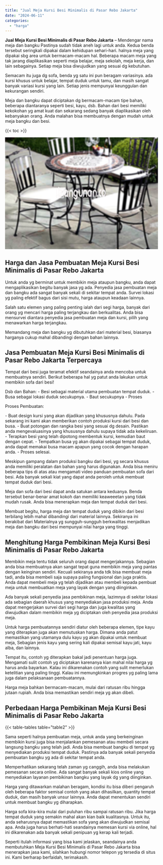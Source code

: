 ```yaml
---
title: "Jual Meja Kursi Besi Minimalis di Pasar Rebo Jakarta"
date: "2024-06-11"
categories: 
  - "harga"
---
```


**Jual Meja Kursi Besi Minimalis di Pasar Rebo Jakarta** – Mendengar nama meja dan bangku Pastinya sudah tidak aneh lagi untuk anda. Kedua benda tersebut seringkali dipakai dalam kehidupan sehari-hari. halnya meja yang dipakai sbg area untuk bermacam-macam hal. Beberapa macam meja yang tak jarang diaplikasikan seperti meja belajar, meja sekolah, meja kerja, dan lain sebagainya. Setiap meja bisa diwujudkan yang sesuai dg kebutuhan.

Semacam itu juga dg sofa, benda yg satu ini pun beragam variasinya. ada kursi khusus untuk belajar, tempat duduk untuk tamu, dan masih sangat banyak variasi kursi yang lain. Setiap jenis mempunyai keunggulan dan kekurangan sendiri.

Meja dan bangku dapat diciptakan dg bermacam-macam tipe bahan, beberapa diantaranya seperti besi, kayu, dsb. Bahan dari besi memiliki kekokohan yg amat kuat dan sekarang sedang banyak diaplikasikan oleh kebanyakan orang. Anda malahan bisa membuatnya dengan mudah untuk meja bangku dan besi.

{{< toc >}}

![Jual Meja Kursi Besi Minimalis di Pasar Rebo Jakarta](/images/jual-meja-besi-murah15.png)

## Harga dan Jasa Pembuatan Meja Kursi Besi Minimalis di Pasar Rebo Jakarta

Untuk anda yg berminat untuk membikin meja ataupun bangku, anda dapat mengaplikasikan begitu banyak jasa yg ada. Penyedia jasa pembuatan meja dan bangku ada sangat banyak sekali di sekitar tempat anda. Survei lokasi yg paling efektif bagus dari sisi mutu, harga ataupun keadaan lainnya.

Salah satu elemen yang paling penting ialah dari segi harga, banyak dari orang yg mencari harga paling terjangkau dan berkualitas. Anda bisa mensurvei diantara penyedia jasa pembuatan meja dan kursi, pilih yang menawarkan harga terjangkau.

Memandang meja dan bangku yg dibutuhkan dari material besi, biasanya harganya cukup mahal dibandingi dengan bahan lainnya.

## Jasa Pembuatan Meja Kursi Besi Minimalis di Pasar Rebo Jakarta Terpercaya

Tempat dari besi juga teramat efektif seandainya anda mencoba untuk membuatnya sendiri. Berikut beberapa hal yg patut anda lakukan untuk membikin sofa dari besi!

Dsb dan Bahan: - Besi sebagai material utama pembuatan tempat duduk. - Busa sebagai lokasi duduk secukupnya. - Baut secukupnya - Proses

Proses Pembuatan:

\- Buat design kursi yang akan dijadikan yang khususnya dahulu. Pada sekarang ini kami akan memberikan contoh produksi kursi dari besi dan busa. - Buat potongan dan rangka besi yang sesuai dg desain. Pastikan anda mengevaluasinya yang khususnya dahulu supaya tidak ada kekeliruan. - Terapkan besi yang telah dipotong membentuk kursi, kemudian baut dengan cepat. - Tempatkan busa yg akan dipakai sebagai tempat duduk, anda dapat memakai busa macam apapun yang cocok dengan harapan anda. - Proses selesai.

Meskipun gampang dalam produksi bangku dari besi, yg secara khusus anda memiliki peralatan dan bahan yang harus digunakan. Anda bisa meniru beberapa tips di atas atau mengamati video panduan pembuatan sofa dari besi. Ada banyak sekali kiat yang dapat anda peroleh untuk membuat tempat duduk dari besi.

Meja dan sofa dari besi dapat anda satukan antara keduanya. Benda tersebut benar-benar amat kokoh dan memiliki keaweeetan yang tidak mudah rusak. Anda bisa menerapkan meja dan tempat duduk dari besi.

Membuat begitu, harga meja dan tempat duduk yang dibikin dari besi terbilang lebih mahal dibandingi dari material lainnya. Sekiranya ini berakibat dari Materialnya yg sungguh-sungguh berkwalitas menjadikan meja dan bangku dari besi mempunyai nilai harga yang tinggi.

## Menghitung Harga Pembikinan Meja Kursi Besi Minimalis di Pasar Rebo Jakarta

Membikin meja tentu tidak seluruh orang dapat mengerjakannya. Sebagian anda bisa membuatnya akan sangat tepat guna membikin meja yang pantas dengan keinginan sendiri. Kecuali sekiranya anda tdk bisa membuat meja tadi, anda bisa membeli saja supaya paling fungsional dan juga praktis. Anda dapat membeli meja yg telah dijadikan atau membeli kepada pembuat meja untuk membuatkan meja yang layak dengan yang diinginkan.

Ada banyak sekali penyedia jasa pembikinan meja, lazimnya di sekitar lokasi ada sebagian daerah khusus yang menyediakan jasa produksi meja. Anda dapat mengerjakan survei dari segi harga dan juga kwalitas yang diwujudkan dalam membikin meja yg diciptakan oleh penyedia jasa produksi meja.

Untuk harga pembuatannya sendiri diatur oleh beberapa elemen, tipe kayu yang diterapkan juga akan memutuskan harga. Dimana anda patut memastikan yang utamanya dulu kayu yg akan dipakai untuk membuat meja, Sebagian jenis kayu yang sering kali dipakai semisal kayu jati, kayu alba, dan lainnya.

Tempat itu, contoh yg diterapkan bakal jadi penentuan harga juga. Mengamati sulit contoh yg diciptakan karenanya kian mahal nilai harga yg harus anda bayarkan. Kalau ini dikarenakan contoh yang sulit memerlukan ketelitian yang paling tinggi. Kalau ini memungkinkan progres yg paling lama juga dalam pelaksanaan pembuatannya.

Harga meja bahkan bermacam-macam, mulai dari ratusan ribu hingga jutaan rupiah. Anda bisa memastikan sendiri meja yg akan dibeli.

## Perbedaan Harga Pembikinan Meja Kursi Besi Minimalis di Pasar Rebo Jakarta

{{< table-tables table="table2" >}}

Sama seperti halnya pembuatan meja, untuk anda yang berkeinginan membikin kursi juga bisa menjalankan pemesanan atau membeli secara langsung bangku yang telah jadi. Anda bisa membuat bangku di tempat yg menyediakan produksi tempat duduk. Pastinya ada banyak sekali penyedia pembuatan bangku yg ada di sekitar tempat anda.

Memperhatikan sekarang telah zaman yg canggih, anda bisa melakukan pemesanan secara online. Ada sangat banyak sekali kios online yang menyediakan layanan pembikinan bangku yang layak dg yang diinginkan.

Harga yang ditawarkan malahan beragam, kondisi itu bisa diberi pengaruh oleh beberapa faktor semisal contoh yang akan dihasilkan, quantity tempat duduk, dan masih banyak unsur lainnya. Anda dapat menentukan sendiri untuk membuat bangku yg diharapkan.

Harga sofa kira-kira mulai dari puluhan ribu sampai ratusan ribu. Jika harga tempat duduk yang semakin mahal akan kian baik kualitasnya. Untuk itu, anda seharusnya dapat memastikan sofa yang akan diwujudkan semisal apa. Anda juga harus berhati-hati seandainya memesan kursi via online, hal ini dikarenakan ada banyak sekali penipuan yg kerap kali terjadi.

Seperti itulah informasi yang bisa kami jelaskan, seandainya anda membutuhkan Meja Kursi Besi Minimalis di Pasar Rebo Jakarta bisa menerapkan jasa kami, silahkan hubungi nomor telepon yg tersedia di situs ini. Kami berharap berfaidah, terimakasih.
